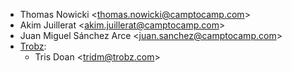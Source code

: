- Thomas Nowicki \<<thomas.nowicki@camptocamp.com>\>
- Akim Juillerat \<<akim.juillerat@camptocamp.com>\>
- Juan Miguel Sánchez Arce \<<juan.sanchez@camptocamp.com>\>
- [Trobz](https://www.trobz.com):
  - Tris Doan \<<tridm@trobz.com>\>
